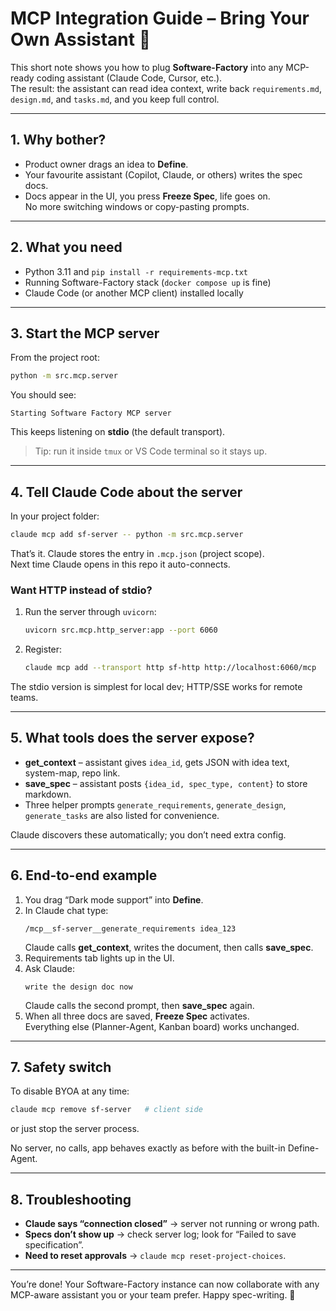 # MCP Integration Guide – Bring Your Own Assistant 🚀

This short note shows you how to plug **Software-Factory** into any MCP-ready coding assistant (Claude Code, Cursor, etc.).  
The result: the assistant can read idea context, write back `requirements.md`, `design.md`, and `tasks.md`, and you keep full control.

---

## 1. Why bother?

* Product owner drags an idea to **Define**.  
* Your favourite assistant (Copilot, Claude, or others) writes the spec docs.  
* Docs appear in the UI, you press **Freeze Spec**, life goes on.  
No more switching windows or copy-pasting prompts.

---

## 2. What you need

* Python 3.11 and `pip install -r requirements-mcp.txt`  
* Running Software-Factory stack (`docker compose up` is fine)  
* Claude Code (or another MCP client) installed locally

---

## 3. Start the MCP server

From the project root:

```bash
python -m src.mcp.server
```

You should see:

```
Starting Software Factory MCP server
```

This keeps listening on **stdio** (the default transport).

> Tip: run it inside `tmux` or VS Code terminal so it stays up.

---

## 4. Tell Claude Code about the server

In your project folder:

```bash
claude mcp add sf-server -- python -m src.mcp.server
```

That’s it.  Claude stores the entry in `.mcp.json` (project scope).  
Next time Claude opens in this repo it auto-connects.

### Want HTTP instead of stdio?

1. Run the server through `uvicorn`:

   ```bash
   uvicorn src.mcp.http_server:app --port 6060
   ```

2. Register:

   ```bash
   claude mcp add --transport http sf-http http://localhost:6060/mcp
   ```

The stdio version is simplest for local dev; HTTP/SSE works for remote teams.

---

## 5. What tools does the server expose?

* **get_context** – assistant gives `idea_id`, gets JSON with idea text, system-map, repo link.  
* **save_spec** – assistant posts `{idea_id, spec_type, content}` to store markdown.  
* Three helper prompts `generate_requirements`, `generate_design`, `generate_tasks` are also listed for convenience.

Claude discovers these automatically; you don’t need extra config.

---

## 6. End-to-end example

1. You drag “Dark mode support” into **Define**.  
2. In Claude chat type:  
   ```
   /mcp__sf-server__generate_requirements idea_123
   ```  
   Claude calls **get_context**, writes the document, then calls **save_spec**.  
3. Requirements tab lights up in the UI.  
4. Ask Claude:  
   ```
   write the design doc now
   ```  
   Claude calls the second prompt, then **save_spec** again.  
5. When all three docs are saved, **Freeze Spec** activates.  
   Everything else (Planner-Agent, Kanban board) works unchanged.

---

## 7. Safety switch

To disable BYOA at any time:

```bash
claude mcp remove sf-server   # client side
```

or just stop the server process.

No server, no calls, app behaves exactly as before with the built-in Define-Agent.

---

## 8. Troubleshooting

* **Claude says “connection closed”** → server not running or wrong path.
* **Specs don’t show up** → check server log; look for “Failed to save specification”.
* **Need to reset approvals** → `claude mcp reset-project-choices`.

---

You’re done! Your Software-Factory instance can now collaborate with any MCP-aware assistant you or your team prefer. Happy spec-writing. 🎉
